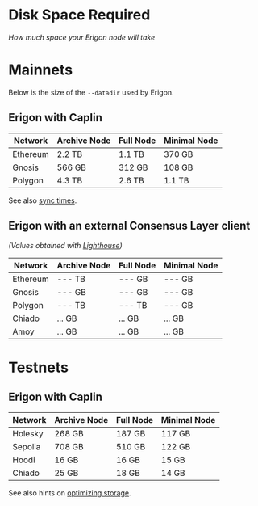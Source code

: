 # Disk Space Required
*How much space your Erigon node will take*

# Mainnets

Below is the size of the `--datadir` used by Erigon.

## Erigon with Caplin

| Network  | Archive Node | Full Node | Minimal Node |
|----------|--------------|-----------|--------------|
| Ethereum |    2.2 TB    |   1.1 TB  |  370 GB      |
| Gnosis   |    566 GB    |   312 GB  |  108 GB      |
| Polygon  |    4.3 TB    |    2.6 TB |  1.1 TB      |

See also [sync times](https://github.com/erigontech/erigon?tab=readme-ov-file#sync-times).

<div class="hidden">

## Erigon with an external Consensus Layer client

*(Values obtained with [Lighthouse](https://lighthouse-book.sigmaprime.io/))*

| Network  | Archive Node | Full Node | Minimal Node |
|----------|--------------|-----------|--------------|
| Ethereum |    --- TB    |    --- GB |  --- GB      |
| Gnosis   |    --- GB    |    --- GB |  --- GB      |
| Polygon  |    --- TB    |    --- TB |  --- GB      |
| Chiado   |    ... GB    |    ... GB |  ... GB      |
| Amoy     |    ... GB    |    ... GB |  ... GB      |

</div>

# Testnets
## Erigon with Caplin

| Network  | Archive Node | Full Node | Minimal Node |
|----------|--------------|-----------|--------------|
| Holesky  |    268 GB    |    187 GB | 117 GB       |
| Sepolia  |    708 GB    |    510 GB | 122 GB       |
| Hoodi    |     16 GB    |     16 GB |  15 GB       |
| Chiado   |     25 GB    |     18 GB |  14 GB       |

See also hints on [optimizing storage](optimizing-storage.md).

